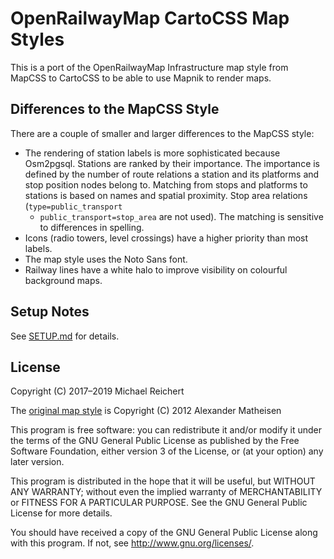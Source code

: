 # OpenRailwayMap CartoCSS Map Styles

This is a port of the OpenRailwayMap Infrastructure map style from
MapCSS to CartoCSS to be able to use Mapnik to render maps.

## Differences to the MapCSS Style

There are a couple of smaller and larger differences to the MapCSS style:

* The rendering of station labels is more sophisticated because Osm2pgsql.
  Stations are ranked by their importance. The importance is defined by the
  number of route relations a station and its platforms and stop position nodes
  belong to. Matching from stops and platforms to stations is based on names
  and spatial proximity. Stop area relations (`type=public_transport`
  + `public_transport=stop_area` are not used). The matching is sensitive to
  differences in spelling.
* Icons (radio towers, level crossings) have a higher priority than most labels.
* The map style uses the Noto Sans font.
* Railway lines have a white halo to improve visibility on colourful background maps.

## Setup Notes

See [SETUP.md](SETUP.md) for details.

## License

Copyright (C) 2017–2019 Michael Reichert

The [original map style](https://github.com/OpenRailwayMap/OpenRailwayMap/tree/master/styles)
is Copyright (C) 2012 Alexander Matheisen

This program is free software: you can redistribute it and/or modify it under
the terms of the GNU General Public License as published by the Free Software
Foundation, either version 3 of the License, or (at your option) any later
version.

This program is distributed in the hope that it will be useful, but WITHOUT ANY
WARRANTY; without even the implied warranty of MERCHANTABILITY or FITNESS FOR A
PARTICULAR PURPOSE. See the GNU General Public License for more details.

You should have received a copy of the GNU General Public License along with
this program. If not, see http://www.gnu.org/licenses/.
